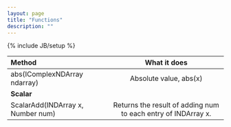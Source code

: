 ```yaml
---
layout: page
title: "Functions"
description: ""
---
```

{% include JB/setup %}

|Method| What it does |
|:----------------|:-------------:|
|abs(IComplexNDArray ndarray)| Absolute value, abs(x)|
|**Scalar**||
|ScalarAdd(INDArray x, Number num)|Returns the result of adding num to each entry of INDArray x.|
